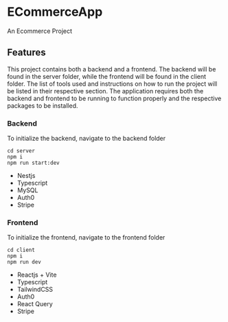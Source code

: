 # ECommerceApp
An Ecommerce Project

## Features

This project contains both a backend and a frontend. The backend will be found in the server folder, while the frontend will be found in the client folder. The list of tools used and instructions on how to run the project will be listed in their respective section.
The application requires both the backend and frontend to be running to function properly and the respective packages to be installed.

### Backend
To initialize the backend, navigate to the backend folder 
```
cd server
npm i
npm run start:dev
```

- Nestjs
- Typescript
- MySQL
- Auth0
- Stripe

### Frontend
To initialize the frontend, navigate to the frontend folder 
```
cd client
npm i
npm run dev
```

- Reactjs + Vite
- Typescript
- TailwindCSS
- Auth0
- React Query
- Stripe

